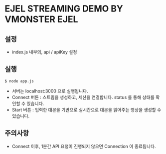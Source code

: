 # EJEL STREAMING DEMO BY VMONSTER EJEL

## 설정

- index.js 내부의, api / apiKey 설정

## 실행

```shell script
$ node app.js
```

- 서버는 localhost:3000 으로 실행됩니다.
- Connect 버튼 : 스트림을 생성하고, 세션을 연결합니다. status 를 통해 상태를 확인할 수 있습니다.
- Start 버튼 : 입력한 대본을 기반으로 실시간으로 대본을 읽어주는 영상을 생성할 수 있습니다.

## 주의사항

- Connect 이후, 1분간 API 요청이 진행되지 않으면 Connection 이 종료됩니다.
